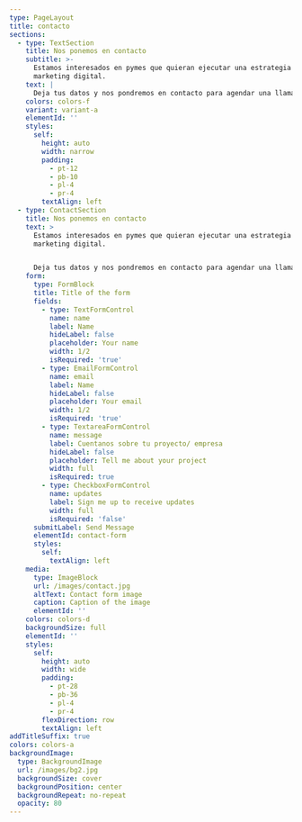 ```yaml
---
type: PageLayout
title: contacto
sections:
  - type: TextSection
    title: Nos ponemos en contacto
    subtitle: >-
      Estamos interesados en pymes que quieran ejecutar una estrategia de
      marketing digital.
    text: |
      Deja tus datos y nos pondremos en contacto para agendar una llamada.
    colors: colors-f
    variant: variant-a
    elementId: ''
    styles:
      self:
        height: auto
        width: narrow
        padding:
          - pt-12
          - pb-10
          - pl-4
          - pr-4
        textAlign: left
  - type: ContactSection
    title: Nos ponemos en contacto
    text: >
      Estamos interesados en pymes que quieran ejecutar una estrategia de
      marketing digital.


      Deja tus datos y nos pondremos en contacto para agendar una llamada.
    form:
      type: FormBlock
      title: Title of the form
      fields:
        - type: TextFormControl
          name: name
          label: Name
          hideLabel: false
          placeholder: Your name
          width: 1/2
          isRequired: 'true'
        - type: EmailFormControl
          name: email
          label: Name
          hideLabel: false
          placeholder: Your email
          width: 1/2
          isRequired: 'true'
        - type: TextareaFormControl
          name: message
          label: Cuentanos sobre tu proyecto/ empresa
          hideLabel: false
          placeholder: Tell me about your project
          width: full
          isRequired: true
        - type: CheckboxFormControl
          name: updates
          label: Sign me up to receive updates
          width: full
          isRequired: 'false'
      submitLabel: Send Message
      elementId: contact-form
      styles:
        self:
          textAlign: left
    media:
      type: ImageBlock
      url: /images/contact.jpg
      altText: Contact form image
      caption: Caption of the image
      elementId: ''
    colors: colors-d
    backgroundSize: full
    elementId: ''
    styles:
      self:
        height: auto
        width: wide
        padding:
          - pt-28
          - pb-36
          - pl-4
          - pr-4
        flexDirection: row
        textAlign: left
addTitleSuffix: true
colors: colors-a
backgroundImage:
  type: BackgroundImage
  url: /images/bg2.jpg
  backgroundSize: cover
  backgroundPosition: center
  backgroundRepeat: no-repeat
  opacity: 80
---
```

